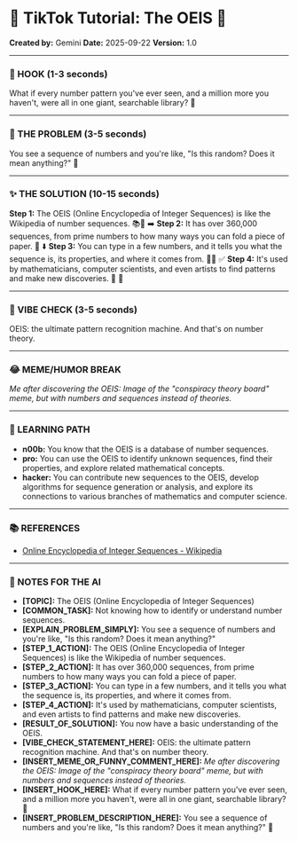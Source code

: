 
# 🎵 TikTok Tutorial: The OEIS 🎵

**Created by:** Gemini
**Date:** 2025-09-22
**Version:** 1.0

---

### 🤩 HOOK (1-3 seconds)

What if every number pattern you've ever seen, and a million more you haven't, were all in one giant, searchable library? 🤯

---

### 🤔 THE PROBLEM (3-5 seconds)

You see a sequence of numbers and you're like, "Is this random? Does it mean anything?" 🧐

---

### ✨ THE SOLUTION (10-15 seconds)

**Step 1:** The OEIS (Online Encyclopedia of Integer Sequences) is like the Wikipedia of number sequences. 📚🔢 ➡️
**Step 2:** It has over 360,000 sequences, from prime numbers to how many ways you can fold a piece of paper. 📄 ⬇️
**Step 3:** You can type in a few numbers, and it tells you what the sequence is, its properties, and where it comes from. 🕵️‍♀️ ✅
**Step 4:** It's used by mathematicians, computer scientists, and even artists to find patterns and make new discoveries. 🎨 🎉

---

### 💅 VIBE CHECK (3-5 seconds)

OEIS: the ultimate pattern recognition machine. And that's on number theory.

---

### 😂 MEME/HUMOR BREAK

*Me after discovering the OEIS:*
*Image of the "conspiracy theory board" meme, but with numbers and sequences instead of theories.*

---

### 🧠 LEARNING PATH

*   **n00b:** You know that the OEIS is a database of number sequences.
*   **pro:** You can use the OEIS to identify unknown sequences, find their properties, and explore related mathematical concepts.
*   **hacker:** You can contribute new sequences to the OEIS, develop algorithms for sequence generation or analysis, and explore its connections to various branches of mathematics and computer science.

---

### 📚 REFERENCES

*   [Online Encyclopedia of Integer Sequences - Wikipedia](https://en.wikipedia.org/wiki/Online_Encyclopedia_of_Integer_Sequences)

---

### 📝 NOTES FOR THE AI

*   **[TOPIC]:** The OEIS (Online Encyclopedia of Integer Sequences)
*   **[COMMON_TASK]:** Not knowing how to identify or understand number sequences.
*   **[EXPLAIN_PROBLEM_SIMPLY]:** You see a sequence of numbers and you're like, "Is this random? Does it mean anything?"
*   **[STEP_1_ACTION]:** The OEIS (Online Encyclopedia of Integer Sequences) is like the Wikipedia of number sequences.
*   **[STEP_2_ACTION]:** It has over 360,000 sequences, from prime numbers to how many ways you can fold a piece of paper.
*   **[STEP_3_ACTION]:** You can type in a few numbers, and it tells you what the sequence is, its properties, and where it comes from.
*   **[STEP_4_ACTION]:** It's used by mathematicians, computer scientists, and even artists to find patterns and make new discoveries.
*   **[RESULT_OF_SOLUTION]:** You now have a basic understanding of the OEIS.
*   **[VIBE_CHECK_STATEMENT_HERE]:** OEIS: the ultimate pattern recognition machine. And that's on number theory.
*   **[INSERT_MEME_OR_FUNNY_COMMENT_HERE]:** *Me after discovering the OEIS:*
*Image of the "conspiracy theory board" meme, but with numbers and sequences instead of theories.*
*   **[INSERT_HOOK_HERE]:** What if every number pattern you've ever seen, and a million more you haven't, were all in one giant, searchable library? 🤯
*   **[INSERT_PROBLEM_DESCRIPTION_HERE]:** You see a sequence of numbers and you're like, "Is this random? Does it mean anything?" 🧐
